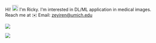 <p> Hi! <img src="https://raw.githubusercontent.com/MartinHeinz/MartinHeinz/master/wave.gif" width="20"> I'm Ricky. I'm interested in DL/ML application in medical images. Reach me at ✉️ Email: <a href="mailto:zeyiren@umich.edu">zeyiren@umich.edu</a>
<p>
  <a href="https://github.com/anuraghazra/github-readme-stats">
<!--     [![Anurag's GitHub stats](https://github-readme-stats.vercel.app/api?username=renn08)](https://github.com/anuraghazra/github-readme-stats) -->
    <img align="center" src="https://github-readme-stats.vercel.app/api/wakatime?username=renn08" />
<!--     <img align="center" src="https://github-readme-stats-peach-two.vercel.app/api/wakatime?username=renn08&theme=dracula&layout=compact" /> -->
  </a>
</p>
<p>
  <a href="https://github.com/renn08/github-readme-stats">
    <img align="center" src="https://github-readme-stats-renn08.vercel.app/api/top-langs/?username=renn08&hide=Tex&layout=compact&theme=dracula&langs_count=8" />
  </a>
</p>
<!-- <p align="center">
  <img height="190" width = "480" src="http://github-readme-streak-stats.herokuapp.com?user=renn08&theme=dracula" />
</p>
 -->
